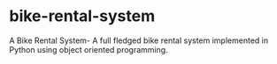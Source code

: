 # bike-rental-system
A Bike Rental System- A full fledged bike rental system implemented in Python using object oriented programming.
